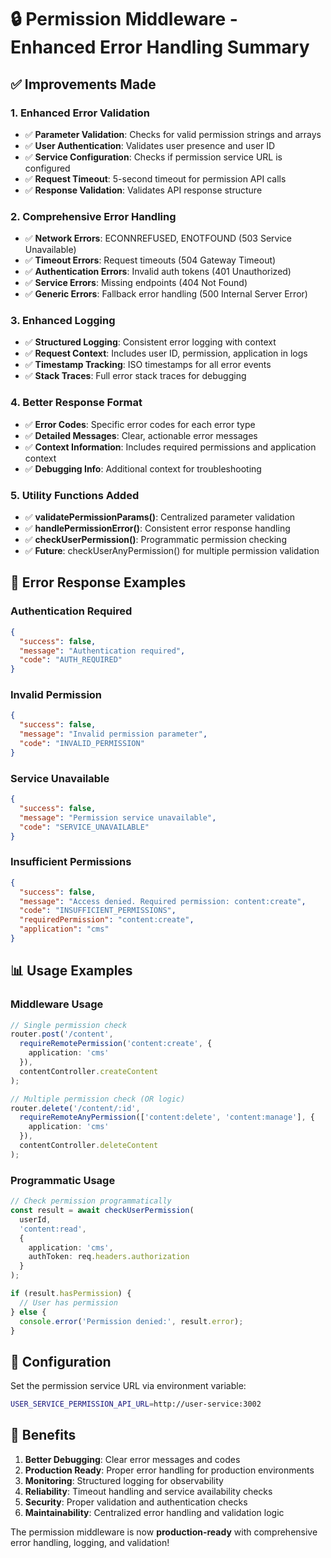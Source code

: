 # 🔒 Permission Middleware - Enhanced Error Handling Summary

## ✅ **Improvements Made**

### **1. Enhanced Error Validation**
- ✅ **Parameter Validation**: Checks for valid permission strings and arrays
- ✅ **User Authentication**: Validates user presence and user ID
- ✅ **Service Configuration**: Checks if permission service URL is configured
- ✅ **Request Timeout**: 5-second timeout for permission API calls
- ✅ **Response Validation**: Validates API response structure

### **2. Comprehensive Error Handling**
- ✅ **Network Errors**: ECONNREFUSED, ENOTFOUND (503 Service Unavailable)
- ✅ **Timeout Errors**: Request timeouts (504 Gateway Timeout)
- ✅ **Authentication Errors**: Invalid auth tokens (401 Unauthorized)
- ✅ **Service Errors**: Missing endpoints (404 Not Found)
- ✅ **Generic Errors**: Fallback error handling (500 Internal Server Error)

### **3. Enhanced Logging**
- ✅ **Structured Logging**: Consistent error logging with context
- ✅ **Request Context**: Includes user ID, permission, application in logs
- ✅ **Timestamp Tracking**: ISO timestamps for all error events
- ✅ **Stack Traces**: Full error stack traces for debugging

### **4. Better Response Format**
- ✅ **Error Codes**: Specific error codes for each error type
- ✅ **Detailed Messages**: Clear, actionable error messages
- ✅ **Context Information**: Includes required permissions and application context
- ✅ **Debugging Info**: Additional context for troubleshooting

### **5. Utility Functions Added**
- ✅ **validatePermissionParams()**: Centralized parameter validation
- ✅ **handlePermissionError()**: Consistent error response handling
- ✅ **checkUserPermission()**: Programmatic permission checking
- ✅ **Future**: checkUserAnyPermission() for multiple permission validation

## 🎯 **Error Response Examples**

### Authentication Required
```json
{
  "success": false,
  "message": "Authentication required",
  "code": "AUTH_REQUIRED"
}
```

### Invalid Permission
```json
{
  "success": false,
  "message": "Invalid permission parameter",
  "code": "INVALID_PERMISSION"
}
```

### Service Unavailable
```json
{
  "success": false,
  "message": "Permission service unavailable",
  "code": "SERVICE_UNAVAILABLE"
}
```

### Insufficient Permissions
```json
{
  "success": false,
  "message": "Access denied. Required permission: content:create",
  "code": "INSUFFICIENT_PERMISSIONS",
  "requiredPermission": "content:create",
  "application": "cms"
}
```

## 📊 **Usage Examples**

### Middleware Usage
```typescript
// Single permission check
router.post('/content', 
  requireRemotePermission('content:create', { 
    application: 'cms' 
  }),
  contentController.createContent
);

// Multiple permission check (OR logic)
router.delete('/content/:id',
  requireRemoteAnyPermission(['content:delete', 'content:manage'], {
    application: 'cms'
  }),
  contentController.deleteContent
);
```

### Programmatic Usage
```typescript
// Check permission programmatically
const result = await checkUserPermission(
  userId, 
  'content:read', 
  { 
    application: 'cms',
    authToken: req.headers.authorization 
  }
);

if (result.hasPermission) {
  // User has permission
} else {
  console.error('Permission denied:', result.error);
}
```

## 🔧 **Configuration**

Set the permission service URL via environment variable:
```bash
USER_SERVICE_PERMISSION_API_URL=http://user-service:3002
```

## 🚀 **Benefits**

1. **Better Debugging**: Clear error messages and codes
2. **Production Ready**: Proper error handling for production environments
3. **Monitoring**: Structured logging for observability
4. **Reliability**: Timeout handling and service availability checks
5. **Security**: Proper validation and authentication checks
6. **Maintainability**: Centralized error handling and validation logic

The permission middleware is now **production-ready** with comprehensive error handling, logging, and validation!
